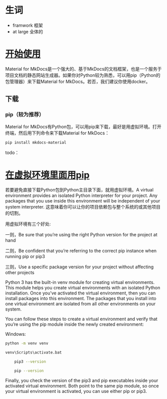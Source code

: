 # 生词

- framwork 框架
- at large 全体的

# [开始使用](https://squidfunk.github.io/mkdocs-material/getting-started/)

Material for MkDocs是一个强大的、基于MkDocs的文档框架，也是一个服务于项目文档的静态网站生成器。如果你对Python较为熟悉，可以用pip（Python的包管理器）来下载Material for MkDocs。若否，我们建议你使用docker。

## 下载

### pip（较为推荐）

Material for MkDocs有Python包，可以用pip来下载，最好是用虚拟环境。打开终端，然后用下列命令来下载Material for MkDocs：

```bash
pip install mkdocs-material
```


todo：

# [在虚拟环境里面用pip](https://realpython.com/what-is-pip/#using-pip-in-a-python-virtual-environment)

若要避免直接下载Python包到Python主目录下面，就用虚拟环境。A virtual environment provides an isolated Python interpreter for your project. Any packages that you use inside this environment will be independent of your system interpreter. 这意味着你可以让你的项目依赖包与整个系统的或其他项目的切割。

用虚拟环境有三个好处:

一则，Be sure that you’re using the right Python version for the project at hand

二则，Be confident that you’re referring to the correct pip instance when running pip or pip3

三则，Use a specific package version for your project without affecting other projects

Python 3 has the built-in venv module for creating virtual environments. This module helps you create virtual environments with an isolated Python installation. Once you’ve activated the virtual environment, then you can install packages into this environment. The packages that you install into one virtual environment are isolated from all other environments on your system.

You can follow these steps to create a virtual environment and verify that you’re using the pip module inside the newly created environment:

Windows:

```sh
python -m venv venv

venv\Scripts\activate.bat

    pip3 --version

    pip --version
```

Finally, you check the version of the pip3 and pip executables inside your activated virtual environment. Both point to the same pip module, so once your virtual environment is activated, you can use either pip or pip3.